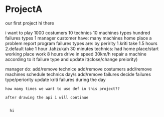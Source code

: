 # ProjectA
our first project 
hi there 

i want to play
1000 costumers
10 technics
10 machines types 
hundred failures types
1 manager
customer have:
  many machines
  home place
  a problem report program
 failures types are:
  by peririty 
    1.kriti take 1.5 hours 
    2.default take 1 hour
     .tahzukah 30 minutes
 technics:
    had home place/start working place
    work 8 hours 
    drive in speed 30km/h
    repair a machine according to it failure type and update it(close/change preiority)
    
    
  manager do:
      add/remove technice 
      add/remove costumers
      add/remove machines 
      schedule technics day/s
      add/remove failures
      decide failures type/periority
      update kriti failures  during the day
      
      
    how many times we want to use def in this project??
    
    after drawing the api i will continue
    
    
      hi
      
      
      
      
      
